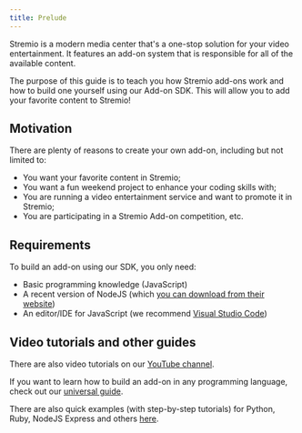 ```yaml
---
title: Prelude
---
```


Stremio is a modern media center that's a one-stop solution for your video entertainment. It features an add-on system that is responsible for all of the available content.

The purpose of this guide is to teach you how Stremio add-ons work and how to build one yourself using our Add-on SDK. This will allow you to add your favorite content to Stremio!

## Motivation

There are plenty of reasons to create your own add-on, including but not limited to:

* You want your favorite content in Stremio;
* You want a fun weekend project to enhance your coding skills with;
* You are running a video entertainment service and want to promote it in Stremio;
* You are participating in a Stremio Add-on competition, etc.

## Requirements

To build an add-on using our SDK, you only need:

* Basic programming knowledge (JavaScript)
* A recent version of NodeJS (which [you can download from their website](https://nodejs.org/en/download/))
* An editor/IDE for JavaScript (we recommend [Visual Studio Code](https://code.visualstudio.com/))

## Video tutorials and other guides

There are also video tutorials on our [YouTube channel](https://www.youtube.com/channel/UC_OgO2Ag911Y49ZeArzy1_w).

If you want to learn how to build an add-on in any programming language, check out our [universal guide](/stremio-addon-guide/intro).

There are also quick examples (with step-by-step tutorials) for Python, Ruby, NodeJS Express and others [here](https://github.com/Stremio/stremio-addon-sdk/blob/master/docs/examples/README.md).

